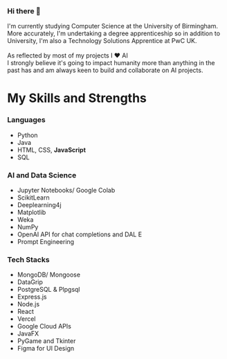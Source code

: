 ### Hi there 👋
I'm currently studying Computer Science at the University of Birmingham.
More accurately, I'm undertaking a degree apprenticeship so in addition to University, I'm also a Technology Solutions Apprentice at PwC UK. <br><br>
As reflected by most of my projects I ❤️ AI <br> I strongly believe it's going to impact humanity more than anything in the past has and am always keen to build and collaborate on AI projects.

<h1>My Skills and Strengths</h1>
<h3>Languages</h3>
<ul>
  <li>Python</li>
  <li>Java</li>
  <li>HTML, CSS, <strong>JavaScript</strong></li>
  <li>SQL</li>
</ul>
<h3>AI and Data Science</h3>
<ul>
  <li>Jupyter Notebooks/ Google Colab</li>
  <li>ScikitLearn</li>
  <li>Deeplearning4j</li>
  <li>Matplotlib</li>
  <li>Weka</li>
  <li>NumPy</li>
  <li>OpenAI API for chat completions and DAL E</li>
  <li>Prompt Engineering</li>
</ul>
<h3>Tech Stacks</h3>
<ul>
  <li>MongoDB/ Mongoose</li>
  <li>DataGrip</li>
  <li>PostgreSQL & Plpgsql</li>
  <li>Express.js</li>
  <li>Node.js</li>
  <li>React</li>
  <li>Vercel</li>
  <li>Google Cloud APIs</li>
  <li>JavaFX</li>
  <li>PyGame and Tkinter</li>
  <li>Figma for UI Design</li>
</ul>
